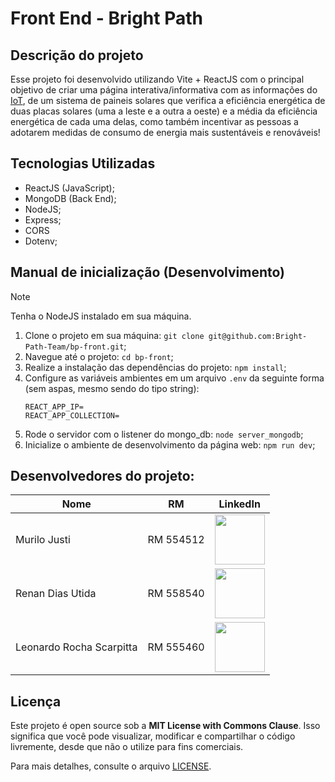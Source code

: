 # Front End - Bright Path

## Descrição do projeto
Esse projeto foi desenvolvido utilizando Vite + ReactJS com o principal objetivo de criar uma página interativa/informativa com as informações do [IoT](https://github.com/Bright-Path-Team/bp-edge), de um sistema de paineis solares que verifica a eficiência energética de duas placas solares (uma a leste e a outra a oeste) e a média da eficiência energética de cada uma delas, como também incentivar as pessoas a adotarem medidas de consumo de energia mais sustentáveis e renováveis!

## Tecnologias Utilizadas
- ReactJS (JavaScript);
- MongoDB (Back End);
- NodeJS;
- Express;
- CORS
- Dotenv;

## Manual de inicialização (Desenvolvimento)
> [!NOTE]
> Tenha o NodeJS instalado em sua máquina.
1. Clone o projeto em sua máquina: `git clone git@github.com:Bright-Path-Team/bp-front.git`;
2. Navegue até o projeto: `cd bp-front`;
3. Realize a instalação das dependências do projeto: `npm install`;
4. Configure as variáveis ambientes em um arquivo `.env` da seguinte forma (sem aspas, mesmo sendo do tipo string):
    ```
    REACT_APP_IP=
    REACT_APP_COLLECTION=
    ```
5. Rode o servidor com o listener do mongo_db: `node server_mongodb`;
6. Inicialize o ambiente de desenvolvimento da página web: `npm run dev`;

## Desenvolvedores do projeto:

| **Nome** | **RM**                 | **LinkedIn** |
|--------------------------------|------------------------|----------|
| Murilo Justi                   | RM 554512              | <a target="_blank" href="https://www.linkedin.com/in/murilo-justi-rodrigues-b336b22b7/"><img src="https://media.licdn.com/dms/image/v2/D4D03AQGnXBOl96aCtQ/profile-displayphoto-shrink_800_800/profile-displayphoto-shrink_800_800/0/1709252884484?e=1733961600&v=beta&t=_W2l37rEiTdk8HSG-GUrS4R_V6KddfAGj13CbkA_k0g" width="80"></a> |
| Renan Dias Utida               | RM 558540              | <a target="_blank" href="https://www.linkedin.com/in/renan-dias-utida-1b1228225/"><img src="https://media.licdn.com/dms/image/v2/D4D03AQHZyF9WkCRtDg/profile-displayphoto-shrink_800_800/profile-displayphoto-shrink_800_800/0/1727923002401?e=1733961600&v=beta&t=foOm4Ar-LZJK6z8mu_ypyoXfkqYesw3MAc4acpeAqpU" width="80"></a> |
| Leonardo Rocha Scarpitta       | RM 555460              | <a target="_blank" href="https://www.linkedin.com/in/leonardorscarpitta/"><img src="https://avatars.githubusercontent.com/u/161969345?s=400&u=f9bdb6fa659af646efcd0cb9fb51a321f19faabc&v=4" width="80"></a> |

## Licença

Este projeto é open source sob a **MIT License with Commons Clause**. Isso significa que você pode visualizar, modificar e compartilhar o código livremente, desde que não o utilize para fins comerciais.

Para mais detalhes, consulte o arquivo [LICENSE](./LICENSE).
